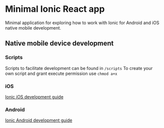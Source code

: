 # Minimal Ionic React app

Minimal application for exploring how to work with Ionic for Android and iOS native mobile development.

## Native mobile device development

### Scripts

Scripts to facilitate development can be found in `/scripts`
To create your own script and grant execute permission use `chmod a+x`

### iOS

[Ionic iOS development guide](./iOS.md)

### Android

[Ionic Android development guide](./Android.md)
